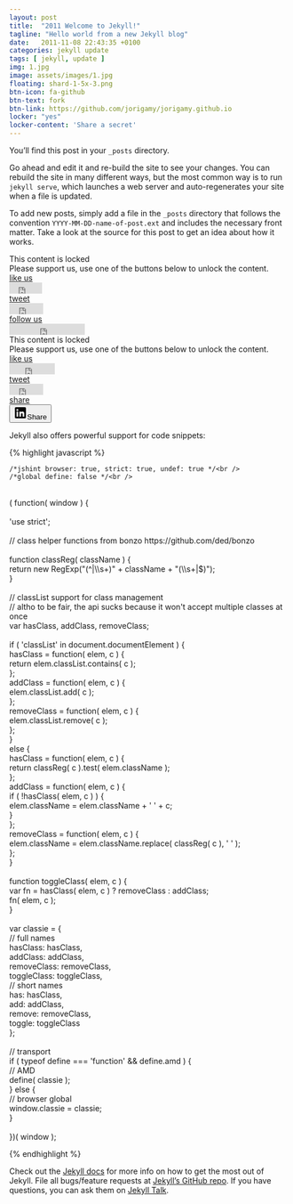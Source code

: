 ```yaml
---
layout: post
title:  "2011 Welcome to Jekyll!"
tagline: "Hello world from a new Jekyll blog"
date:   2011-11-08 22:43:35 +0100
categories: jekyll update
tags: [ jekyll, update ]
img: 1.jpg
image: assets/images/1.jpg
floating: shard-1-5x-3.png
btn-icon: fa-github
btn-text: fork
btn-link: https://github.com/jorigamy/jorigamy.github.io
locker: "yes"
locker-content: 'Share a secret'
---
```

	
You’ll find this post in your `_posts` directory.

<!--more-->

 Go ahead and edit it and re-build the site to see your changes. You can rebuild the site in many different ways, but the most common way is to run `jekyll serve`, which launches a web server and auto-regenerates your site when a file is updated.

To add new posts, simply add a file in the `_posts` directory that follows the convention `YYYY-MM-DD-name-of-post.ext` and includes the necessary front matter. Take a look at the source for this post to get an idea about how it works.

<script>
jQuery(document).ready(function ($) {
   $('.to-lock').sociallocker({
theme: 'flat',
overlap:{
	   position: 'top'
},
	twitter:{
	   follow:{
	      url: 'https://twitter.com/lantoniotrento'
	   }
},
linkedin:{
	   share:{
	      url: 'https://jorigamy.github.io'
	   }
},
buttons:{
	   order: ["facebook-like","twitter-tweet","twitter-follow","linkedin-share"],
	   counters: true,
	   lazy: true
}
   });
});
</script>


	
	
	
	
	
	
	
	
	
	
	
	
	
	
<article id="default-usage">
    <section>
            <div class="to-lock onp-sl-content" style="display: none; background-color: #f9f9f9; text-align: center;">
                <div class="header">
                    <p><strong>Lorem ipsum dolor sit amet, consectetur adipiscing</strong></p>
                    <p>
                        Maecenas sed consectetur tortor. Morbi non vestibulum eros, at posuere nisi praesent consequat.
                    </p>
                </div>
                <div class="image">
                    <img src="img/image.jpg" alt="Preview image"><br>
                    <i>Aenean vel sodales sem. Morbi et felis eget felis vulputate placerat.</i>
                </div>
                <div class="footer">
                    <p>Curabitur a rutrum enim, sit amet ultrices quam. 
                    Morbi dui leo, euismod a diam vitae, hendrerit ultricies arcu. 
                    Suspendisse tempor ultrices urna ut auctor.</p>
                </div>
            </div><div class="onp-sl onp-sl-webkit onp-sl-flat onp-sl-social-locker onp-sl-social-buttons-frist onp-sl-contains-single-group onp-sl-social-buttons-enabled onp-sl-no-touch" style=""><div class="onp-sl-outer-wrap"><div class="onp-sl-inner-wrap"><div class="onp-sl-screen onp-sl-screen-default"><div class="onp-sl-group onp-sl-social-buttons onp-sl-first-group onp-sl-single-group onp-sl-group-index-1 onp-sl-no-counters onp-sl-horizontal onp-sl-lang-en_US"><div class="onp-sl-group-inner-wrap"><div class="onp-sl-text"><div class="onp-sl-header onp-sl-strong">This content is locked</div><div class="onp-sl-message">Please support us, use one of the buttons below to unlock the content.</div></div><div class="onp-sl-control onp-sl-facebook-like onp-sl-facebook onp-sl-flip" style="z-index: 50;"><div class="onp-sl-control-inner-wrap"><a href="#" class="onp-sl-button-overlay" style="z-index: 50;"><div class="onp-sl-overlay-back" style="z-index: -1;"></div><div class="onp-sl-overlay-front" style="z-index: 1;"><div class="onp-sl-overlay-icon"></div><div class="onp-sl-overlay-line"></div><div class="onp-sl-overlay-text">like us</div></div><div class="onp-sl-overlay-header" style="z-index: 1;"></div></a><div class="onp-sl-social-button onp-sl-social-button-facebook-like"><div data-show-faces="false" data-send="false" data-href="https://jorigamy.github.io/assets/pandalocker.html" data-font="tahoma" data-colorscheme="light" data-layout="button" data-action="like" class="fb-like fb_iframe_widget" fb-xfbml-state="rendered" fb-iframe-plugin-query="action=like&amp;app_id=&amp;color_scheme=light&amp;container_width=50&amp;font=tahoma&amp;href=https%3A%2F%2Fjorigamy.github.io%2Fassets%2Fpandalocker.html&amp;layout=button&amp;locale=en_US&amp;sdk=joey&amp;send=false&amp;show_faces=false"><span style="vertical-align: bottom; width: 59px; height: 20px;"><iframe name="f27f5b87e95358" width="1000px" height="1000px" data-testid="fb:like Facebook Social Plugin" title="fb:like Facebook Social Plugin" frameborder="0" allowtransparency="true" allowfullscreen="true" scrolling="no" allow="encrypted-media" src="https://www.facebook.com/v2.5/plugins/like.php?action=like&amp;app_id=&amp;channel=https%3A%2F%2Fstaticxx.facebook.com%2Fx%2Fconnect%2Fxd_arbiter%2F%3Fversion%3D46%23cb%3Dfbe42cb1e041f4%26domain%3Djorigamy.github.io%26origin%3Dhttps%253A%252F%252Fjorigamy.github.io%252Ffa6fde5daf4c24%26relation%3Dparent.parent&amp;color_scheme=light&amp;container_width=50&amp;font=tahoma&amp;href=https%3A%2F%2Fjorigamy.github.io%2Fassets%2Fpandalocker.html&amp;layout=button&amp;locale=en_US&amp;sdk=joey&amp;send=false&amp;show_faces=false" style="border: none; visibility: visible; width: 59px; height: 20px;" class=""></iframe></span></div></div></div></div><div class="onp-sl-control onp-sl-twitter-tweet onp-sl-twitter onp-sl-flip" style="z-index: 46;"><div class="onp-sl-control-inner-wrap"><a href="#" class="onp-sl-button-overlay" style="z-index: 46;"><div class="onp-sl-overlay-back" style="z-index: -1;"></div><div class="onp-sl-overlay-front" style="z-index: 1;"><div class="onp-sl-overlay-icon"></div><div class="onp-sl-overlay-line"></div><div class="onp-sl-overlay-text">tweet</div></div><div class="onp-sl-overlay-header" style="z-index: 1;"></div></a><div class="onp-sl-social-button onp-sl-social-button-twitter-tweet"><iframe id="twitter-widget-1" scrolling="no" frameborder="0" allowtransparency="true" allowfullscreen="true" class="twitter-share-button twitter-share-button-rendered twitter-tweet-button" style="position: static; visibility: visible; width: 61px; height: 20px;" title="Twitter Tweet Button" src="https://platform.twitter.com/widgets/tweet_button.2d7d9a6d04538bf11c7b23641e75738c.en.html#dnt=false&amp;id=twitter-widget-1&amp;lang=en&amp;original_referer=https%3A%2F%2Fjorigamy.github.io%2Fassets%2Fpandalocker.html%23&amp;size=m&amp;text=Social%20Locker%20for%20jQuery&amp;time=1599011885165&amp;type=share&amp;url=https%3A%2F%2Fjorigamy.github.io%2Fassets%2Fpandalocker.html" data-url="https://jorigamy.github.io/assets/pandalocker.html"></iframe><div class="onp-sl-feature-overlay"></div></div></div></div><div class="onp-sl-control onp-sl-twitter-follow onp-sl-twitter onp-sl-flip" style="z-index: 42;"><div class="onp-sl-control-inner-wrap"><a href="#" class="onp-sl-button-overlay" style="z-index: 42;"><div class="onp-sl-overlay-back" style="z-index: -1;"></div><div class="onp-sl-overlay-front" style="z-index: 1;"><div class="onp-sl-overlay-icon"></div><div class="onp-sl-overlay-line"></div><div class="onp-sl-overlay-text">follow us</div></div><div class="onp-sl-overlay-header" style="z-index: 1;"></div></a><div class="onp-sl-social-button onp-sl-social-button-twitter-follow"><iframe id="twitter-widget-0" scrolling="no" frameborder="0" allowtransparency="true" allowfullscreen="true" class="twitter-follow-button twitter-follow-button-rendered" style="position: static; visibility: visible; width: 136px; height: 20px;" title="Twitter Follow Button" src="https://platform.twitter.com/widgets/follow_button.2d7d9a6d04538bf11c7b23641e75738c.en.html#dnt=false&amp;id=twitter-widget-0&amp;lang=en&amp;screen_name=jekynewage&amp;show_count=false&amp;show_screen_name=true&amp;size=m&amp;time=1599011885165" data-screen-name="jekynewage"></iframe><div class="onp-sl-feature-overlay"></div></div></div></div></div></div></div></div></div></div><div class="onp-sl onp-sl-mozilla onp-sl-flat onp-sl-social-locker onp-sl-social-buttons-frist onp-sl-contains-single-group onp-sl-social-buttons-enabled onp-sl-no-touch" style=""><div class="onp-sl-outer-wrap"><div class="onp-sl-inner-wrap"><div class="onp-sl-screen onp-sl-screen-default"><div class="onp-sl-group onp-sl-social-buttons onp-sl-first-group onp-sl-single-group onp-sl-group-index-1 onp-sl-has-counters onp-sl-horizontal onp-sl-lang-en_US"><div class="onp-sl-group-inner-wrap"><div class="onp-sl-text"><div class="onp-sl-header onp-sl-strong">This content is locked</div><div class="onp-sl-message">Please support us, use one of the buttons below to unlock the content.</div></div><div class="onp-sl-control onp-sl-facebook-like onp-sl-facebook onp-sl-flip" style="z-index: 50;"><div class="onp-sl-control-inner-wrap"><a href="#" class="onp-sl-button-overlay" style="z-index: 50;"><div class="onp-sl-overlay-back" style="z-index: -1;"></div><div class="onp-sl-overlay-front" style="z-index: 1;"><div class="onp-sl-overlay-icon"></div><div class="onp-sl-overlay-line"></div><div class="onp-sl-overlay-text">like us</div></div><div class="onp-sl-overlay-header" style="z-index: 1;"></div></a><div class="onp-sl-social-button onp-sl-social-button-facebook-like"><div data-show-faces="false" data-send="false" data-href="https://www.prismascacchi.com/locker/" data-font="tahoma" data-colorscheme="light" data-layout="button_count" data-action="like" class="fb-like fb_iframe_widget" fb-xfbml-state="rendered" fb-iframe-plugin-query="action=like&amp;app_id=&amp;color_scheme=light&amp;container_width=120&amp;font=tahoma&amp;href=https%3A%2F%2Fwww.prismascacchi.com%2Flocker%2F&amp;layout=button_count&amp;locale=en_US&amp;sdk=joey&amp;send=false&amp;show_faces=false"><span style="vertical-align: bottom; width: 82px; height: 20px;"><iframe name="f12dd26a395d264" data-testid="fb:like Facebook Social Plugin" title="fb:like Facebook Social Plugin" allowtransparency="true" allowfullscreen="true" scrolling="no" allow="encrypted-media" style="border: medium none; visibility: visible; width: 82px; height: 20px;" src="https://www.facebook.com/v2.5/plugins/like.php?action=like&amp;app_id=&amp;channel=https%3A%2F%2Fstaticxx.facebook.com%2Fx%2Fconnect%2Fxd_arbiter%2F%3Fversion%3D46%23cb%3Df2e0af23e1343be%26domain%3Dwww.prismascacchi.com%26origin%3Dhttps%253A%252F%252Fwww.prismascacchi.com%252Ff24ca4d9a8214f2%26relation%3Dparent.parent&amp;color_scheme=light&amp;container_width=120&amp;font=tahoma&amp;href=https%3A%2F%2Fwww.prismascacchi.com%2Flocker%2F&amp;layout=button_count&amp;locale=en_US&amp;sdk=joey&amp;send=false&amp;show_faces=false" class="" width="1000px" height="1000px" frameborder="0"></iframe></span></div></div></div></div><div class="onp-sl-control onp-sl-twitter-tweet onp-sl-twitter onp-sl-flip" style="z-index: 46;"><div class="onp-sl-control-inner-wrap"><a href="#" class="onp-sl-button-overlay" style="z-index: 46;"><div class="onp-sl-overlay-back" style="z-index: -1;"></div><div class="onp-sl-overlay-front" style="z-index: 1;"><div class="onp-sl-overlay-icon"></div><div class="onp-sl-overlay-line"></div><div class="onp-sl-overlay-text">tweet</div></div><div class="onp-sl-overlay-header" style="z-index: 1;"></div></a><div class="onp-sl-social-button onp-sl-social-button-twitter-tweet"><iframe id="twitter-widget-0" scrolling="no" allowtransparency="true" allowfullscreen="true" class="twitter-share-button twitter-share-button-rendered twitter-tweet-button" style="position: static; visibility: visible; width: 61px; height: 20px;" title="Twitter Tweet Button" src="https://platform.twitter.com/widgets/tweet_button.2d7d9a6d04538bf11c7b23641e75738c.en.html#dnt=false&amp;id=twitter-widget-0&amp;lang=en&amp;original_referer=https%3A%2F%2Fwww.prismascacchi.com%2Flocker%2F%23&amp;size=m&amp;text=Social%20Locker%20for%20jQuery&amp;time=1599008348695&amp;type=share&amp;url=https%3A%2F%2Fwww.prismascacchi.com%2Flocker%2F" data-url="https://www.prismascacchi.com/locker/" frameborder="0"></iframe><div class="onp-sl-feature-overlay"></div></div></div></div><div class="onp-sl-control onp-sl-linkedin-share onp-sl-linkedin onp-sl-flip" style="z-index: 42;"><div class="onp-sl-control-inner-wrap"><a href="#" class="onp-sl-button-overlay" style="z-index: 42;"><div class="onp-sl-overlay-back" style="z-index: -1;"></div><div class="onp-sl-overlay-front" style="z-index: 1;"><div class="onp-sl-overlay-icon"></div><div class="onp-sl-overlay-line"></div><div class="onp-sl-overlay-text">share</div></div><div class="onp-sl-overlay-header" style="z-index: 1;"></div></a><div class="onp-sl-social-button onp-sl-social-button-linkedin-share"><span class="IN-widget" style="display: inline-block; line-height: 1; vertical-align: bottom; padding: 0px; margin: 0px; text-indent: 0px; text-align: center;" data-lnkd-debug="<script type=&quot;IN/Share+init&quot; data-onsuccess=&quot;OPanda_LinkedinShare_Callback&quot; data-success=&quot;OPanda_LinkedinShare_Callback&quot; data-counter=&quot;right&quot; data-url=&quot;https://www.prismascacchi.com/locker/&quot;></script>"><span style="padding: 0px !important; margin: 0px !important; text-indent: 0px !important; display: inline-block !important; vertical-align: bottom !important; font-size: 1px !important;"><button class="IN-2bc0215c-7188-4274-b598-1969e06d4d7c-1G9ISYhSF8XoOmdcl0yKDu"><xdoor-icon aria-hidden="true"><svg viewBox="0 0 24 24" width="24px" height="24px" x="0" y="0" preserveAspectRatio="xMinYMin meet">
      <g style="fill: currentColor">
        <rect x="-0.003" style="fill:none;" width="24" height="24"></rect>
        <path style="" d="M20,2h-16c-1.1,0-2,0.9-2,2v16c0,1.1,0.9,2,2,2h16c1.1,0,2-0.9,2-2V4C22,2.9,21.1,2,20,2zM8,19h-3v-9h3V19zM6.5,8.8C5.5,8.8,4.7,8,4.7,7s0.8-1.8,1.8-1.8S8.3,6,8.3,7S7.5,8.8,6.5,8.8zM19,19h-3v-4c0-1.4-0.6-2-1.5-2c-1.1,0-1.5,0.8-1.5,2.2V19h-3v-9h2.9v1.1c0.5-0.7,1.4-1.3,2.6-1.3c2.3,0,3.5,1.1,3.5,3.7V19z"></path>
      </g>
    </svg></xdoor-icon>Share</button></span></span></div></div></div></div></div></div></div></div></div>
   </section>
</article>
	
	
	
	
	
	
	
	
	
Jekyll also offers powerful support for code snippets:

{% highlight javascript %}

    /*jshint browser: true, strict: true, undef: true */<br />
    /*global define: false */<br />
<br />
    ( function( window ) {<br />
<br />
    'use strict';<br />
<br />
    // class helper functions from bonzo https://github.com/ded/bonzo<br />
<br />
    function classReg( className ) {<br />
      return new RegExp("(^|\\s+)" + className + "(\\s+|$)");<br />
    }<br />
<br />
    // classList support for class management<br />
    // altho to be fair, the api sucks because it won't accept multiple classes at once<br />
    var hasClass, addClass, removeClass;<br />
<br />
    if ( 'classList' in document.documentElement ) {<br />
      hasClass = function( elem, c ) {<br />
        return elem.classList.contains( c );<br />
      };<br />
      addClass = function( elem, c ) {<br />
        elem.classList.add( c );<br />
      };<br />
      removeClass = function( elem, c ) {<br />
        elem.classList.remove( c );<br />
      };<br />
    }<br />
    else {<br />
      hasClass = function( elem, c ) {<br />
        return classReg( c ).test( elem.className );<br />
      };<br />
      addClass = function( elem, c ) {<br />
        if ( !hasClass( elem, c ) ) {<br />
          elem.className = elem.className + ' ' + c;<br />
        }<br />
      };<br />
      removeClass = function( elem, c ) {<br />
        elem.className = elem.className.replace( classReg( c ), ' ' );<br />
      };<br />
    }<br />
<br />
    function toggleClass( elem, c ) {<br />
      var fn = hasClass( elem, c ) ? removeClass : addClass;<br />
      fn( elem, c );<br />
    }<br />
<br />
    var classie = {<br />
      // full names<br />
      hasClass: hasClass,<br />
      addClass: addClass,<br />
      removeClass: removeClass,<br />
      toggleClass: toggleClass,<br />
      // short names<br />
      has: hasClass,<br />
      add: addClass,<br />
      remove: removeClass,<br />
      toggle: toggleClass<br />
    };<br />
<br />
    // transport<br />
    if ( typeof define === 'function' && define.amd ) {<br />
      // AMD<br />
      define( classie );<br />
    } else {<br />
      // browser global<br />
      window.classie = classie;<br />
    } <br />
<br />
    })( window );<br />

{% endhighlight %}


Check out the [Jekyll docs][jekyll-docs] for more info on how to get the most out of Jekyll. File all bugs/feature requests at [Jekyll’s GitHub repo][jekyll-gh]. If you have questions, you can ask them on [Jekyll Talk][jekyll-talk].

[jekyll-docs]: https://jekyllrb.com/docs/home
[jekyll-gh]:   https://github.com/jekyll/jekyll
[jekyll-talk]: https://talk.jekyllrb.com/
